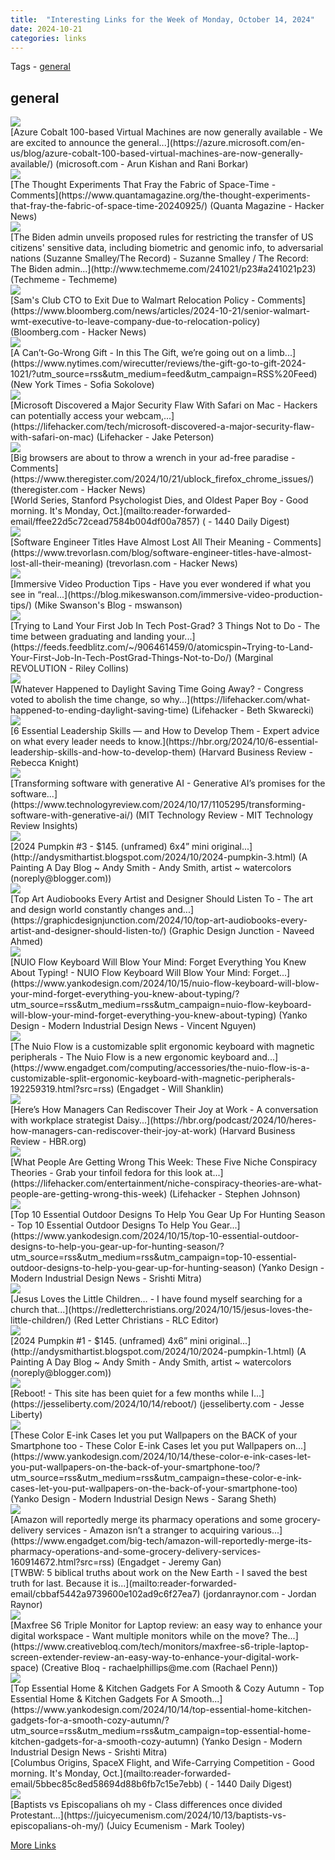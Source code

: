 ```yaml
---
title:  "Interesting Links for the Week of Monday, October 14, 2024"
date: 2024-10-21
categories: links
---
```


Tags  - [general](#general)


## general
<div class="link-content"><img src='https://azurecomcdn.azureedge.net/cvt-7d64a6ad74031547d52bb8966c6b97369c40657ae8f5970a88b66ebda92d90a2/images/shared/social/azure-icon-250x250.png' class="link-image"/>
<div class="link-text" markdown="1">
  [Azure Cobalt 100-based Virtual Machines are now generally available - We are excited to announce the general...](https://azure.microsoft.com/en-us/blog/azure-cobalt-100-based-virtual-machines-are-now-generally-available/) (microsoft.com - Arun Kishan and Rani Borkar)
</div>
</div>
<div class="link-content"><img src='https://news.ycombinator.com/y18.svg' class="link-image"/>
<div class="link-text" markdown="1">
  [The Thought Experiments That Fray the Fabric of Space-Time - Comments](https://www.quantamagazine.org/the-thought-experiments-that-fray-the-fabric-of-space-time-20240925/) (Quanta Magazine - Hacker News)
</div>
</div>
<div class="link-content"><img src='http://www.techmeme.com/241021/i23.jpg' class="link-image"/>
<div class="link-text" markdown="1">
  [The Biden admin unveils proposed rules for restricting the transfer of US citizens' sensitive data, including biometric and genomic info, to adversarial nations (Suzanne Smalley/The Record) -   Suzanne Smalley / The Record: The Biden admin...](http://www.techmeme.com/241021/p23#a241021p23) (Techmeme - Techmeme)
</div>
</div>
<div class="link-content"><img src='https://news.ycombinator.com/y18.svg' class="link-image"/>
<div class="link-text" markdown="1">
  [Sam's Club CTO to Exit Due to Walmart Relocation Policy - Comments](https://www.bloomberg.com/news/articles/2024-10-21/senior-walmart-wmt-executive-to-leave-company-due-to-relocation-policy) (Bloomberg.com - Hacker News)
</div>
</div>
<div class="link-content"><img src='https://cdn.thewirecutter.com/wp-content/media/2024/10/241017-The-Gift-Top-Art-fallback.jpg?auto=webp&amp;quality=60&amp;width=630' class="link-image"/>
<div class="link-text" markdown="1">
  [A Can’t-Go-Wrong Gift -   In this The Gift, we’re going out on a limb...](https://www.nytimes.com/wirecutter/reviews/the-gift-go-to-gift-2024-1021/?utm_source=rss&utm_medium=feed&utm_campaign=RSS%20Feed) (New York Times - Sofia Sokolove)
</div>
</div>
<div class="link-content"><img src='https://lifehacker.com/imagery/articles/01JAQP6B8WBSDXSDWN54FH9PKD/hero-image.jpg' class="link-image"/>
<div class="link-text" markdown="1">
  [Microsoft Discovered a Major Security Flaw With Safari on Mac - Hackers can potentially access your webcam,...](https://lifehacker.com/tech/microsoft-discovered-a-major-security-flaw-with-safari-on-mac) (Lifehacker - Jake Peterson)
</div>
</div>
<div class="link-content"><img src='https://news.ycombinator.com/y18.svg' class="link-image"/>
<div class="link-text" markdown="1">
  [Big browsers are about to throw a wrench in your ad-free paradise - Comments](https://www.theregister.com/2024/10/21/ublock_firefox_chrome_issues/) (theregister.com - Hacker News)
</div>
</div>
<div class="link-content"><div class="link-text" markdown="1">
  [World Series, Stanford Psychologist Dies, and Oldest Paper Boy - Good morning. It's Monday, Oct.](mailto:reader-forwarded-email/ffee22d5c72cead7584b004df00a7857) ( - 1440 Daily Digest)
</div>
</div>
<div class="link-content"><img src='https://news.ycombinator.com/y18.svg' class="link-image"/>
<div class="link-text" markdown="1">
  [Software Engineer Titles Have Almost Lost All Their Meaning - Comments](https://www.trevorlasn.com/blog/software-engineer-titles-have-almost-lost-all-their-meaning) (trevorlasn.com - Hacker News)
</div>
</div>
<div class="link-content"><img src='https://blog.mikeswanson.com/wp-content/uploads/2024/04/MikeIcon-150x150.png' class="link-image"/>
<div class="link-text" markdown="1">
  [Immersive Video Production Tips - Have you ever wondered if what you see in “real...](https://blog.mikeswanson.com/immersive-video-production-tips/) (Mike Swanson's Blog - mswanson)
</div>
</div>
<div class="link-content"><img src='https://spin.atomicobject.com/wp-content/uploads/user-testing-JillDeVriesPhotography-AO2022-150-1-1-scaled.jpg' class="link-image"/>
<div class="link-text" markdown="1">
  [Trying to Land Your First Job In Tech Post-Grad? 3 Things Not to Do - The time between graduating and landing your...](https://feeds.feedblitz.com/~/906461459/0/atomicspin~Trying-to-Land-Your-First-Job-In-Tech-PostGrad-Things-Not-to-Do/) (Marginal REVOLUTION - Riley Collins)
</div>
</div>
<div class="link-content"><img src='https://lifehacker.com/imagery/articles/01HF2HDEP9RF9N7K9PWKXF57P8/hero-image.jpg' class="link-image"/>
<div class="link-text" markdown="1">
  [Whatever Happened to Daylight Saving Time Going Away? - Congress voted to abolish the time change, so why...](https://lifehacker.com/what-happened-to-ending-daylight-saving-time) (Lifehacker - Beth Skwarecki)
</div>
</div>
<div class="link-content"><img src='https://hbr.org/favicon.ico' class="link-image"/>
<div class="link-text" markdown="1">
  [6 Essential Leadership Skills — and How to Develop Them - Expert advice on what every leader needs to know.](https://hbr.org/2024/10/6-essential-leadership-skills-and-how-to-develop-them) (Harvard Business Review - Rebecca Knight)
</div>
</div>
<div class="link-content"><img src='https://www.technologyreview.com/static/media/favicon.1cfcdb44759a0f93ddf5feb5405dd4cc.ico' class="link-image"/>
<div class="link-text" markdown="1">
  [Transforming software with generative AI - Generative AI’s promises for the software...](https://www.technologyreview.com/2024/10/17/1105295/transforming-software-with-generative-ai/) (MIT Technology Review - MIT Technology Review Insights)
</div>
</div>
<div class="link-content"><img src='https://blogger.googleusercontent.com/img/b/R29vZ2xl/AVvXsEjw4rXDQ3bmjFMyrd2p3TzlGjnW-rXciKsixyTQ9rgK4cSTrF0kgmPoKIep2tUQtFpW4FYkBc8NGFid1xCdQ1IKZX-wfHnhwi603ib5HwFj_G9qif3cH-4a2Wg04g2DbwpZFnyhgr6Vj1GMovKew5ZQKj_IWds1pZTifZYKf8gkL_XhzwaiynacHRIss-A/w400-h264/FullSizeRender.jpeg' class="link-image"/>
<div class="link-text" markdown="1">
  [2024 Pumpkin #3 - $145. (unframed) 6x4” mini original...](http://andysmithartist.blogspot.com/2024/10/2024-pumpkin-3.html) (A Painting A Day Blog ~ Andy Smith - Andy Smith, artist ~ watercolors (noreply@blogger.com))
</div>
</div>
<div class="link-content"><img src='https://graphicdesignjunction.com/wp-content/uploads/2024/10/girl_listing_audiobooks.jpg' class="link-image"/>
<div class="link-text" markdown="1">
  [Top Art Audiobooks Every Artist and Designer Should Listen To - The art and design world constantly changes and...](https://graphicdesignjunction.com/2024/10/top-art-audiobooks-every-artist-and-designer-should-listen-to/) (Graphic Design Junction - Naveed Ahmed)
</div>
</div>
<div class="link-content"><img src='https://www.yankodesign.com/images/design_news/2024/10/nuio-flow-keyboard-will-blow-your-mind-forget-everything-you-knew-about-typing/NUIO-Flow-Keyboard-1.jpg' class="link-image"/>
<div class="link-text" markdown="1">
  [NUIO Flow Keyboard Will Blow Your Mind: Forget Everything You Knew About Typing! - NUIO Flow Keyboard Will Blow Your Mind: Forget...](https://www.yankodesign.com/2024/10/15/nuio-flow-keyboard-will-blow-your-mind-forget-everything-you-knew-about-typing/?utm_source=rss&utm_medium=rss&utm_campaign=nuio-flow-keyboard-will-blow-your-mind-forget-everything-you-knew-about-typing) (Yanko Design - Modern Industrial Design News - Vincent Nguyen)
</div>
</div>
<div class="link-content"><img src='https://s.yimg.com/kw/assets/favicon-160x160.png' class="link-image"/>
<div class="link-text" markdown="1">
  [The Nuio Flow is a customizable split ergonomic keyboard with magnetic peripherals - The Nuio Flow is a new ergonomic keyboard and...](https://www.engadget.com/computing/accessories/the-nuio-flow-is-a-customizable-split-ergonomic-keyboard-with-magnetic-peripherals-192259319.html?src=rss) (Engadget - Will Shanklin)
</div>
</div>
<div class="link-content"><img src='https://hbr.org/favicon.ico' class="link-image"/>
<div class="link-text" markdown="1">
  [Here’s How Managers Can Rediscover Their Joy at Work - A conversation with workplace strategist Daisy...](https://hbr.org/podcast/2024/10/heres-how-managers-can-rediscover-their-joy-at-work) (Harvard Business Review - HBR.org)
</div>
</div>
<div class="link-content"><img src='https://lifehacker.com/imagery/articles/01JA6D0BZDT3N4Z80Q8RBZMP91/hero-image.jpg' class="link-image"/>
<div class="link-text" markdown="1">
  [What People Are Getting Wrong This Week: These Five Niche Conspiracy Theories - Grab your tinfoil fedora for this look at...](https://lifehacker.com/entertainment/niche-conspiracy-theories-are-what-people-are-getting-wrong-this-week) (Lifehacker - Stephen Johnson)
</div>
</div>
<div class="link-content"><img src='https://www.yankodesign.com/images/design_news/2024/10/outdoor-designs-for-hunting-season/top_10_outdoor_designs_hunting_season_yanko_design_01.jpg' class="link-image"/>
<div class="link-text" markdown="1">
  [Top 10 Essential Outdoor Designs To Help You Gear Up For Hunting Season - Top 10 Essential Outdoor Designs To Help You Gear...](https://www.yankodesign.com/2024/10/15/top-10-essential-outdoor-designs-to-help-you-gear-up-for-hunting-season/?utm_source=rss&utm_medium=rss&utm_campaign=top-10-essential-outdoor-designs-to-help-you-gear-up-for-hunting-season) (Yanko Design - Modern Industrial Design News - Srishti Mitra)
</div>
</div>
<div class="link-content"><img src='https://redletterchristians.org/wp-content/uploads/2024/10/October-15-jesus-loves-the-little-children.jpg' class="link-image"/>
<div class="link-text" markdown="1">
  [Jesus Loves the Little Children… - I have found myself searching for a church that...](https://redletterchristians.org/2024/10/15/jesus-loves-the-little-children/) (Red Letter Christians - RLC Editor)
</div>
</div>
<div class="link-content"><img src='https://blogger.googleusercontent.com/img/b/R29vZ2xl/AVvXsEjKUAEoq_s4I09x8_UTxS2jV0M2Z-GRYkKTquYtBlVyyw9Ldg0IPhHocy3Fse7JP56oVlO6btZpos9aTKwV02cye7qShtaiaEfUMxAtP5Mbacff4CL5MtBnkDMyeoufUlSFehI3wJZyeHvtPTivk3vxUboCxYwZqrbuDd3XWc3v_p3MxDF-yphyphenhyphenQfrRBdc/s72-w264-h400-c/thumbnail_FullSizeRender.jpg' class="link-image"/>
<div class="link-text" markdown="1">
  [2024 Pumpkin #1 - $145. (unframed) 4x6” mini original...](http://andysmithartist.blogspot.com/2024/10/2024-pumpkin-1.html) (A Painting A Day Blog ~ Andy Smith - Andy Smith, artist ~ watercolors (noreply@blogger.com))
</div>
</div>
<div class="link-content"><img src='https://i0.wp.com/jesseliberty.com/wp-content/uploads/2016/05/Jesse.png?fit=174%2C159&ssl=1' class="link-image"/>
<div class="link-text" markdown="1">
  [Reboot! - This site has been quiet for a few months while I...](https://jesseliberty.com/2024/10/14/reboot/) (jesseliberty.com - Jesse Liberty)
</div>
</div>
<div class="link-content"><img src='https://www.yankodesign.com/images/design_news/2024/10/these-color-eink-cases-let-you-put-wallpapers-on-the-back-of-your-smartphone-too/reinkstone_eink_phone_case_1.jpg' class="link-image"/>
<div class="link-text" markdown="1">
  [These Color E-ink Cases let you put Wallpapers on the BACK of your Smartphone too - These Color E-ink Cases let you put Wallpapers on...](https://www.yankodesign.com/2024/10/14/these-color-e-ink-cases-let-you-put-wallpapers-on-the-back-of-your-smartphone-too/?utm_source=rss&utm_medium=rss&utm_campaign=these-color-e-ink-cases-let-you-put-wallpapers-on-the-back-of-your-smartphone-too) (Yanko Design - Modern Industrial Design News - Sarang Sheth)
</div>
</div>
<div class="link-content"><img src='https://s.yimg.com/kw/assets/favicon-160x160.png' class="link-image"/>
<div class="link-text" markdown="1">
  [Amazon will reportedly merge its pharmacy operations and some grocery-delivery services - Amazon isn’t a stranger to acquiring various...](https://www.engadget.com/big-tech/amazon-will-reportedly-merge-its-pharmacy-operations-and-some-grocery-delivery-services-160914672.html?src=rss) (Engadget - Jeremy Gan)
</div>
</div>
<div class="link-content"><div class="link-text" markdown="1">
  [TWBW: 5 biblical truths about work on the New Earth - I saved the best truth for last. Because it is...](mailto:reader-forwarded-email/cbbaf5442a9739600e102ad9c6f27ea7) (jordanraynor.com - Jordan Raynor)
</div>
</div>
<div class="link-content"><img src='https://cdn.mos.cms.futurecdn.net/C5JjTbKrSqGrUaYHqFk6Wn.jpg' class="link-image"/>
<div class="link-text" markdown="1">
  [Maxfree S6 Triple Monitor for Laptop review: an easy way to enhance your digital workspace - Want multiple monitors while on the move? The...](https://www.creativebloq.com/tech/monitors/maxfree-s6-triple-laptop-screen-extender-review-an-easy-way-to-enhance-your-digital-work-space) (Creative Bloq - rachaelphillips@me.com (Rachael Penn))
</div>
</div>
<div class="link-content"><img src='https://www.yankodesign.com/images/design_news/2024/10/essential-gadgets-for-fall-season-draft/top_10_gadgets_fall_yanko_design_01.jpg' class="link-image"/>
<div class="link-text" markdown="1">
  [Top Essential Home & Kitchen Gadgets For A Smooth & Cozy Autumn - Top Essential Home & Kitchen Gadgets For A Smooth...](https://www.yankodesign.com/2024/10/14/top-essential-home-kitchen-gadgets-for-a-smooth-cozy-autumn/?utm_source=rss&utm_medium=rss&utm_campaign=top-essential-home-kitchen-gadgets-for-a-smooth-cozy-autumn) (Yanko Design - Modern Industrial Design News - Srishti Mitra)
</div>
</div>
<div class="link-content"><div class="link-text" markdown="1">
  [Columbus Origins, SpaceX Flight, and Wife-Carrying Competition - Good morning. It's Monday, Oct.](mailto:reader-forwarded-email/5bbec85c8ed58694d88b6fb7c15e7ebb) ( - 1440 Daily Digest)
</div>
</div>
<div class="link-content"><img src='https://juicyecumenism.com/wp-content/uploads/logo-header.png' class="link-image"/>
<div class="link-text" markdown="1">
  [Baptists vs Episcopalians oh my -  Class differences once divided Protestant...](https://juicyecumenism.com/2024/10/13/baptists-vs-episcopalians-oh-my/) (Juicy Ecumenism - Mark Tooley)
</div>
</div>



[More Links](/links)
